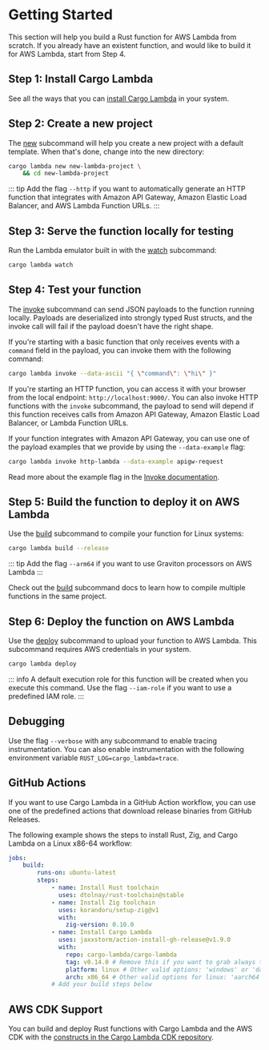 <script setup>
import SystemMessage from '../components/SystemMessage.vue'
</script>

# Getting Started

This section will help you build a Rust function for AWS Lambda from scratch. If you already have an existent function, and would like to build it for AWS Lambda, start from Step 4.

## Step 1: Install Cargo Lambda

<ClientOnly>
<SystemMessage>
<template v-slot:win>
You can use <a href="https://scoop.sh/">Scoop</a> to install Cargo Lambda on Windows. Run the following commands to add our bucket, and install it:

```sh
scoop bucket add cargo-lambda https://github.com/cargo-lambda/scoop-cargo-lambda
scoop install cargo-lambda/cargo-lambda
```
</template>
<template v-slot:mac>
You can use <a href="https://brew.sh/">Homebrew</a> to install Cargo Lambda on macOS and Linux. Run the following commands on your terminal to add our tap, and install it:

```sh
brew tap cargo-lambda/cargo-lambda
brew install cargo-lambda
```
</template>
<template v-slot:linux>
You can use <a href="https://pypi.org/">PyPI</a> to install Cargo Lambda on Linux:

```sh
pip3 install cargo-lambda
```
</template>
</SystemMessage>
</ClientOnly>

See all the ways that you can [install Cargo Lambda](/guide/installation) in your system.

## Step 2: Create a new project

The [new](/commands/new) subcommand will help you create a new project with a default template. When that's done, change into the new directory:

```sh
cargo lambda new new-lambda-project \
    && cd new-lambda-project
```

::: tip
Add the flag `--http` if you want to automatically generate an HTTP function that integrates with Amazon API Gateway, Amazon Elastic Load Balancer, and AWS Lambda Function URLs.
:::

## Step 3: Serve the function locally for testing

Run the Lambda emulator built in with the [watch](/commands/watch) subcommand:

```sh
cargo lambda watch
```

## Step 4: Test your function

The [invoke](/commands/invoke) subcommand can send JSON payloads to the function running locally. Payloads are deserialized into strongly typed Rust structs, and the invoke call will fail if the payload doesn't have the right shape.

If you're starting with a basic function that only receives events with a `command` field in the payload, you can invoke them with the following command:

```sh
cargo lambda invoke --data-ascii "{ \"command\": \"hi\" }"
```

If you're starting an HTTP function, you can access it with your browser from the local endpoint: `http://localhost:9000/`. You can also invoke HTTP functions with the `invoke` subcommand, the payload to send will depend if this function receives calls from Amazon API Gateway, Amazon Elastic Load Balancer, or Lambda Function URLs.

If your function integrates with Amazon API Gateway, you can use one of the payload examples that we provide by using the `--data-example` flag:

```sh
cargo lambda invoke http-lambda --data-example apigw-request
```

Read more about the example flag in the [Invoke documentation](/commands/invoke.html#example-data).

## Step 5: Build the function to deploy it on AWS Lambda

Use the [build](/commands/build) subcommand to compile your function for Linux systems:

```sh
cargo lambda build --release
```

::: tip
Add the flag `--arm64` if you want to use Graviton processors on AWS Lambda
:::

Check out the [build](/commands/build) subcommand docs to learn how to compile multiple functions in the same project.

## Step 6: Deploy the function on AWS Lambda

Use the [deploy](/commands/deploy) subcommand to upload your function to AWS Lambda. This subcommand requires AWS credentials in your system.

```sh
cargo lambda deploy
```

::: info
A default execution role for this function will be created when you execute this command. Use the flag `--iam-role` if you want to use a predefined IAM role.
:::

## Debugging

Use the flag `--verbose` with any subcommand to enable tracing instrumentation. You can also enable instrumentation with the following environment variable `RUST_LOG=cargo_lambda=trace`.

## GitHub Actions

If you want to use Cargo Lambda in a GitHub Action workflow, you can use one of the predefined actions that download release binaries from GitHub Releases.

The following example shows the steps to install Rust, Zig, and Cargo Lambda on a Linux x86-64 workflow:

```yaml
jobs:
    build:
        runs-on: ubuntu-latest
        steps:
            - name: Install Rust toolchain
              uses: dtolnay/rust-toolchain@stable
            - name: Install Zig toolchain
              uses: korandoru/setup-zig@v1
              with:
                zig-version: 0.10.0
            - name: Install Cargo Lambda
              uses: jaxxstorm/action-install-gh-release@v1.9.0
              with:
                repo: cargo-lambda/cargo-lambda
                tag: v0.14.0 # Remove this if you want to grab always the latest version
                platform: linux # Other valid options: 'windows' or 'darwin'
                arch: x86_64 # Other valid options for linux: 'aarch64'
            # Add your build steps below
```

## AWS CDK Support

You can build and deploy Rust functions with Cargo Lambda and the AWS CDK with the [constructs in the Cargo Lambda CDK repository](https://github.com/cargo-lambda/cargo-lambda-cdk).
